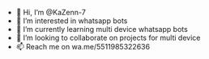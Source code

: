 - 👋 Hi, I’m @KaZenn-7
- 👀 I’m interested in whatsapp bots
- 🌱 I’m currently learning multi device whatsapp bots
- 💞️ I’m looking to collaborate on projects for multi device
- 📫 Reach me on wa.me/5511985322636

<!---
KaZenn-7/KaZenn-7 is a ✨ special ✨ repository because its `README.md` (this file) appears on your GitHub profile.
You can click the Preview link to take a look at your changes.
--->
